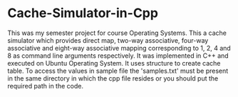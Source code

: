 # Cache-Simulator-in-Cpp
This was my semester project for course Operating Systems. This a cache simulator which provides direct map, two-way associative, four-way associative and eight-way associative mapping corresponding to 1, 2, 4 and 8 as command line arguments respectively. It was implemented in C++ and executed on Ubuntu Operating System. It uses structure to create cache table. To access the values in sample file the 'samples.txt' must be present in the same directory in which the cpp file resides or you should put the required path in the code.
